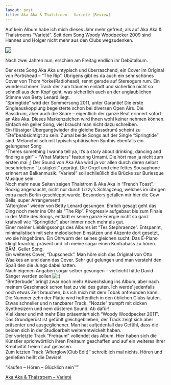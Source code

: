 ```yaml
---
layout: post
title: Aka Aka & Thalstroem – Varieté [Review]
---
```


<p>Auf kein Album habe ich mich dieses Jahr mehr gefreut, als auf Aka Aka &amp; Thalstroems “Varieté”. Seit dem Song Woody Woodpecker 2009 sind Hannes und Holger nicht mehr aus den Clubs wegzudenken.</p>

<p><img src="http://www.exil-hamburger.de/wp-content/uploads/2011/05/aka-aka_variete_logo.jpg" border="1" /></p>

<p>Nach zwei Jahren nun, erschien am Freitag endlich ihr Debütalbum. </p>

<p>Der erste Song Aka Aka untypisch und überraschend, ein Cover im Original von Portishead – “The Rip”. Übrigens gibt es da auch ein sehr schönes Cover von Thom Yorke(Radiohead), rennt gerade auf Stereogum rum. Ein wunderschöner Track der zum träumen einlädt und sicherlich nicht so schnell aus dem Kopf geht, was sicherlich auch an der unglaublichen Stimme von Betty Lenard liegt.<br />
“Springtide” wird der Sommersong 2011, unter Garantie! Die erste Singleauskopplung begeisterte schon bei diversen Open Airs. Die Bassdrum, aber auch die Snare – eigentlich der ganze Beat erinnert sofort an Aka Aka. Dieses Markenzeichen wird ihnen wohl keiner nehmen können. Einfach ein geiler Song, viel braucht man nicht dazu schreiben.<br />
Ein flüssiger Übergang(wieder die gleiche Bassdrum) scheint zu “Été”beabsichtigt zu sein. Zumal beide Songs auf der Single “Springtide” sind. Melancholisch mit typisch sphärischen Synthis ebenfalls ein gelungener Song<br />
“Theres something I wanna tell ya, It’s a story about drinking, dancing and finding a girl” – “What Matters” featuring Umami. Die hört man ja nicht zum ersten mal ;) 
Der Sound von Aka Aka wird ja vor allen durch deren selbst beschriebene “Lustigkeit” geprägt. Die Orgel und eine fettes Sousaphone erinnert an Balkanmusik. “Varieté” soll schließlich die Brücke zur Burlesque Musique sein.<br />
Noch mehr neue Seiten zeigen Thalstrom &amp; Aka Aka in “French Toast”. Rockig angehaucht, nicht nur durch Lizzy’s Schlagzeug, welches im übrigen extra nach Berlin geschleppt wurde. Besonders gefallen mir hier die Cow Bells, super Arrangement!<br />
“Afterglow” wieder von Betty Lenard gesungen. Ehrlich gesagt geht das Ding noch mehr ins Ohr als “The Rip”. Progressiv aufgebaut bis zum Finale in der Mitte des Songs, entlädt er seine ganze Energie nicht so ganz kraftvoll wie “Springtide”, aber immer noch mehr als gut.<br />
Einer meiner Lieblingssongs des Albums ist “Tes Stephraenze”. Entspannt, minimalistisch mit sehr melodischen Einsätzen und Akzente dort gesetzt, wo sie hingehören. Ein Ohrwurm der seines gleichen sucht. Das E-Piano klingt knackig, präsent und ich meine sogar einen Kontrabass zu hören. BÄM. Geiler Song.<br />
Ein weiteres Cover, “Dupscheck”. Man höre sich das Original von Otto Waalkes an und dann das Cover. Sehr gut gelungen und man versteht den Spaß den die Jungs dabei hatten.<br />
Nach eigenen Angaben sogar selber gesungen – vielleicht hätte David Sänger werden sollen <img src='http://198.211.112.164/wp-includes/images/smilies/icon_wink.gif' alt=';)' class='wp-smiley' /><br />
“Bretterbude” bringt zwar noch mehr Abwechslung ins Album, aber nach meinem Geschmack schon fast zu viel des guten. Ich werde’ jedenfalls noch etwas Zeit brauchen, bis ich mich mit dem Tobak anfreunden kann.<br />
Die Nummer zehn der Platte wird hoffentlich in den üblichen Clubs laufen. Etwas schneller und n tanzbarer Track. “Nozzle” trumpft mit dicken Synthesizern und nem düsteren Sound. Ab dafür!<br />
Viel klarer und mit mehr Biss präsentiert sich “Woody Woodpecker 2011″. Das Grundgerüst ist gefühlt gleichgeblieben, der Track zeigt sich aber präsenter und ausgeglichener. Man hat aufjedenfall das Gefühl, dass die beiden sich in der Studioarbeit weiterentwickelt haben.<br />
Der vorletzte Track “Freiraum” vollendet das Album. Hier haben sich die Künstler sprichwörtlich ihren Freiraum geschaffen und auf ein weiteres ihrer Kreativität freien Lauf gelassen.<br />
Zum letzten Track “Afterglow(Club Edit)” schreib ich mal nichts. Hören und genießen heißt die Devise!</p>

<p>“Kaufen – Hören – Glücklich sein™”</p>

<p><a href="http://www.amazon.de/Variete-Aka-Thalstroem/dp/B004YFIY5A">Aka Aka &amp; Thalstroem – Varieté</a></p>

